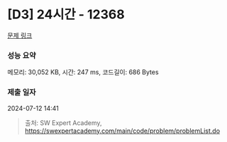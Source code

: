 # [D3] 24시간 - 12368 

[문제 링크](https://swexpertacademy.com/main/code/problem/problemDetail.do?contestProbId=AXsEBlLqedsDFARX) 

### 성능 요약

메모리: 30,052 KB, 시간: 247 ms, 코드길이: 686 Bytes

### 제출 일자

2024-07-12 14:41



> 출처: SW Expert Academy, https://swexpertacademy.com/main/code/problem/problemList.do